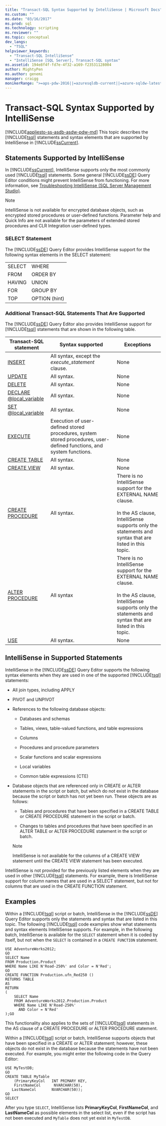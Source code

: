 ```yaml
---
title: "Transact-SQL Syntax Supported by IntelliSense | Microsoft Docs"
ms.custom: ""
ms.date: "03/16/2017"
ms.prod: sql
ms.technology: scripting
ms.reviewer: ""
ms.topic: conceptual
dev_langs: 
  - "TSQL"
helpviewer_keywords: 
  - "Transact-SQL IntelliSense"
  - "IntelliSense [SQL Server], Transact-SQL syntax"
ms.assetid: 194e8f4f-fd7e-4f32-a169-f23531128004
author: MightyPen
ms.author: genemi
manager: craigg
monikerRange: ">=aps-pdw-2016||=azuresqldb-current||=azure-sqldw-latest||>=sql-server-2016||=sqlallproducts-allversions||>=sql-server-linux-2017||=azuresqldb-mi-current"
---
```

# Transact-SQL Syntax Supported by IntelliSense
[!INCLUDE[appliesto-ss-asdb-asdw-pdw-md](../../includes/appliesto-ss-asdb-asdw-pdw-md.md)]
  This topic describes the [!INCLUDE[tsql](../../includes/tsql-md.md)] statements and syntax elements that are supported by IntelliSense in [!INCLUDE[ssCurrent](../../includes/sscurrent-md.md)].  
  
## Statements Supported by IntelliSense  
 In [!INCLUDE[ssCurrent](../../includes/sscurrent-md.md)], IntelliSense supports only the most commonly used [!INCLUDE[tsql](../../includes/tsql-md.md)] statements. Some general [!INCLUDE[ssDE](../../includes/ssde-md.md)] Query Editor conditions might prevent IntelliSense from functioning. For more information, see [Troubleshooting IntelliSense &#40;SQL Server Management Studio&#41;](../../relational-databases/scripting/troubleshooting-intellisense.md).  
  
> [!NOTE]  
>  IntelliSense is not available for encrypted database objects, such as encrypted stored procedures or user-defined functions. Parameter help and Quick Info are not available for the parameters of extended stored procedures and CLR Integration user-defined types.  
  
### SELECT Statement  
 The [!INCLUDE[ssDE](../../includes/ssde-md.md)] Query Editor provides IntelliSense support for the following syntax elements in the SELECT statement:  
  
|||  
|-|-|  
|SELECT|WHERE|  
|FROM|ORDER BY|  
|HAVING|UNION|  
|FOR|GROUP BY|  
|TOP|OPTION (hint)|  
  
### Additional Transact-SQL Statements That Are Supported  
 The [!INCLUDE[ssDE](../../includes/ssde-md.md)] Query Editor also provides IntelliSense support for [!INCLUDE[tsql](../../includes/tsql-md.md)] statements that are shown in the following table.  
  
|Transact-SQL statement|Syntax supported|Exceptions|  
|-----------------------------|----------------------|----------------|  
|[INSERT](../../t-sql/statements/insert-transact-sql.md)|All syntax, except the *execute_statement* clause.|None|  
|[UPDATE](../../t-sql/queries/update-transact-sql.md)|All syntax.|None|  
|[DELETE](../../t-sql/statements/delete-transact-sql.md)|All syntax.|None|  
|[DECLARE @local_variable](../../t-sql/language-elements/declare-local-variable-transact-sql.md)|All syntax.|None|  
|[SET @local_variable](../../t-sql/language-elements/set-local-variable-transact-sql.md)|All syntax.|None|  
|[EXECUTE](../../t-sql/language-elements/execute-transact-sql.md)|Execution of user-defined stored procedures, system stored procedures, user-defined functions, and system functions.|None|  
|[CREATE TABLE](../../t-sql/statements/create-table-transact-sql.md)|All syntax.|None|  
|[CREATE VIEW](../../t-sql/statements/create-view-transact-sql.md)|All syntax.|None|  
|[CREATE PROCEDURE](../../t-sql/statements/create-procedure-transact-sql.md)|All syntax.|There is no IntelliSense support for the EXTERNAL NAME clause.<br /><br /> In the AS clause, IntelliSense supports only the statements and syntax that are listed in this topic.|  
|[ALTER PROCEDURE](../../t-sql/statements/alter-procedure-transact-sql.md)|All syntax|There is no IntelliSense support for the EXTERNAL NAME clause.<br /><br /> In the AS clause, IntelliSense supports only the statements and syntax that are listed in this topic.|  
|[USE](../../t-sql/language-elements/use-transact-sql.md)|All syntax.|None|  
  
## IntelliSense in Supported Statements  
 IntelliSense in the [!INCLUDE[ssDE](../../includes/ssde-md.md)] Query Editor supports the following syntax elements when they are used in one of the supported [!INCLUDE[tsql](../../includes/tsql-md.md)] statements:  
  
-   All join types, including APPLY  
  
-   PIVOT and UNPIVOT  
  
-   References to the following database objects:  
  
    -   Databases and schemas  
  
    -   Tables, views, table-valued functions, and table expressions  
  
    -   Columns  
  
    -   Procedures and procedure parameters  
  
    -   Scalar functions and scalar expressions  
  
    -   Local variables  
  
    -   Common table expressions (CTE)  
  
-   Database objects that are referenced only in CREATE or ALTER statements in the script or batch, but which do not exist in the database because the script or batch has not yet been run. These objects are as follows:  
  
    -   Tables and procedures that have been specified in a CREATE TABLE or CREATE PROCEDURE statement in the script or batch.  
  
    -   Changes to tables and procedures that have been specified in an ALTER TABLE or ALTER PROCEDURE statement in the script or batch.  
  
    > [!NOTE]  
    >  IntelliSense is not available for the columns of a CREATE VIEW statement until the CREATE VIEW statement has been executed.  
  
 IntelliSense is not provided for the previously listed elements when they are used in other [!INCLUDE[tsql](../../includes/tsql-md.md)] statements. For example, there is IntelliSense support for column names that are used in a SELECT statement, but not for columns that are used in the CREATE FUNCTION statement.  
  
## Examples  
 Within a [!INCLUDE[tsql](../../includes/tsql-md.md)] script or batch, IntelliSense in the [!INCLUDE[ssDE](../../includes/ssde-md.md)] Query Editor supports only the statements and syntax that are listed in this topic. The following [!INCLUDE[tsql](../../includes/tsql-md.md)] code examples show what statements and syntax elements IntelliSense supports. For example, in the following batch, IntelliSense is available for the `SELECT` statement when it is coded by itself, but not when the `SELECT` is contained in a `CREATE FUNCTION` statement.  
  
```  
USE AdventureWorks2012;  
GO  
SELECT Name  
FROM Production.Product  
WHERE Name LIKE N'Road-250%' and Color = N'Red';  
GO  
CREATE FUNCTION Production.ufn_Red250 ()  
RETURNS TABLE  
AS  
RETURN   
(  
    SELECT Name  
    FROM AdventureWorks2012.Production.Product  
    WHERE Name LIKE N'Road-250%'  
      AND Color = N'Red'  
);GO  
```  
  
 This functionality also applies to the sets of [!INCLUDE[tsql](../../includes/tsql-md.md)] statements in the AS clause of a CREATE PROCEDURE or ALTER PROCEDURE statement.  
  
 Within a [!INCLUDE[tsql](../../includes/tsql-md.md)] script or batch, IntelliSense supports objects that have been specified in a CREATE or ALTER statement; however, these objects do not exist in the database because the statements have not been executed. For example, you might enter the following code in the Query Editor:  
  
```  
USE MyTestDB;  
GO  
CREATE TABLE MyTable  
    (PrimaryKeyCol   INT PRIMARY KEY,  
    FirstNameCol      NVARCHAR(50),  
   LastNameCol       NVARCHAR(50));  
GO  
SELECT   
```  
  
 After you type `SELECT`, IntelliSense lists **PrimaryKeyCol**, **FirstNameCol**, and **LastNameCol** as possible elements in the select list, even if the script has not been executed and `MyTable` does not yet exist in `MyTestDB`.  
  
  
